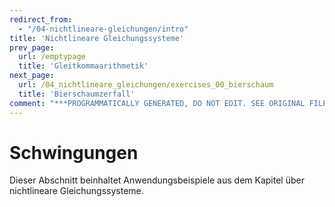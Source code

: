 ```yaml
---
redirect_from:
  - "/04-nichtlineare-gleichungen/intro"
title: 'Nichtlineare Gleichungssysteme'
prev_page:
  url: /emptypage
  title: 'Gleitkommaarithmetik'
next_page:
  url: /04_nichtlineare_gleichungen/exercises_00_bierschaum
  title: 'Bierschaumzerfall'
comment: "***PROGRAMMATICALLY GENERATED, DO NOT EDIT. SEE ORIGINAL FILES IN /content***"
---
```

# Schwingungen

Dieser Abschnitt beinhaltet Anwendungsbeispiele aus dem Kapitel über nichtlineare Gleichungssysteme.
